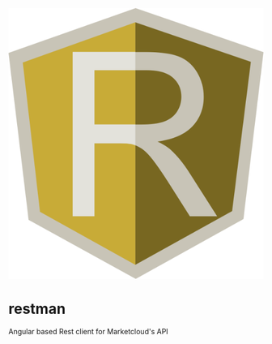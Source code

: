 ![restman Logo](https://raw.githubusercontent.com/Marketcloud/restman/master/img/restman.png)
# restman
Angular based Rest client for Marketcloud's API
